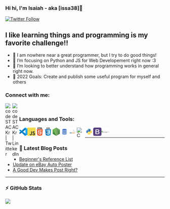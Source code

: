 ### Hi hi, I'm Isaiah - aka [issa38]👋 

[![Twitter Follow](https://img.shields.io/twitter/follow/isaiahmoragne?color=1DA1F2&logo=twitter&style=for-the-badge)](https://twitter.com/intent/follow?original_referer=https%3A%2F%2Fgithub.com%2FcodeSTACKr&screen_name=isaiahmoragne)

## I like learning things and programming is my favorite challenge!!

- 🔭 I am nowhere near a great programmer, but I try to do good things!
- 🌱 I’m focusing on Python and JS for Web Developement right now :3
- 👯 I’m looking to better understand how programming works in general right now.
- 🥅 2022 Goals: Create and publish some useful program for myself and others

### Connect with me:

[<img align="left" alt="codeSTACKr | Twitter" width="22px" src="https://cdn.jsdelivr.net/npm/simple-icons@v3/icons/twitter.svg" />][twitter]
[<img align="left" alt="codeSTACKr | LinkedIn" width="22px" src="https://cdn.jsdelivr.net/npm/simple-icons@v3/icons/linkedin.svg" />][linkedin]

<br />

### Languages and Tools:

<img align="left" alt="Visual Studio Code" width="26px" src="https://raw.githubusercontent.com/github/explore/80688e429a7d4ef2fca1e82350fe8e3517d3494d/topics/visual-studio-code/visual-studio-code.png"/>
<img align="left" alt="JavaScript" width="26px"src="https://raw.githubusercontent.com/github/explore/80688e429a7d4ef2fca1e82350fe8e3517d3494d/topics/javascript/javascript.png"/>
<img align="left" alt="HTML5" width="26px" src="https://raw.githubusercontent.com/github/explore/80688e429a7d4ef2fca1e82350fe8e3517d3494d/topics/html/html.png"/>
<img align="left" alt="CSS3" width="26px" src="https://raw.githubusercontent.com/github/explore/80688e429a7d4ef2fca1e82350fe8e3517d3494d/topics/css/css.png" />
<img align="left" alt="Node.js" width="26px" src="https://raw.githubusercontent.com/github/explore/80688e429a7d4ef2fca1e82350fe8e3517d3494d/topics/nodejs/nodejs.png"/>
<img align="left" alt="SQL" width="26px" src="https://raw.githubusercontent.com/github/explore/80688e429a7d4ef2fca1e82350fe8e3517d3494d/topics/sql/sql.png"/>
<img align="left" alt="MySQL" width="26px" src="https://raw.githubusercontent.com/github/explore/80688e429a7d4ef2fca1e82350fe8e3517d3494d/topics/mysql/mysql.png"/>
<img align="left" alt="C" width="26px" src="https://www.clipartmax.com/png/full/351-3515666_c-language-global-or-external-variables-with-examples-c-programming-logo.png"/>
<img align="left" alt="Python" width="26px" src="https://raw.githubusercontent.com/github/explore/80688e429a7d4ef2fca1e82350fe8e3517d3494d/topics/python/python.png"/>
<img align="left" alt="Bootstrap" width="26px" src="https://raw.githubusercontent.com/github/explore/80688e429a7d4ef2fca1e82350fe8e3517d3494d/topics/bootstrap/bootstrap.png"/>
<img align="left" alt="MongoDB" width="26px" src="https://raw.githubusercontent.com/github/explore/80688e429a7d4ef2fca1e82350fe8e3517d3494d/topics/mongodb/mongodb.png"/>

<br />

---

### 📕 Latest Blog Posts

<!-- BLOG-POST-LIST:START -->
- [Beginner&#39;s Reference List](https://dev.to/issa38/beginners-reference-list-4cma)
- [Update on eBay Auto Poster](https://dev.to/issa38/update-on-ebay-auto-poster-4mhc)
- [A Good Dev Makes Post Right?](https://dev.to/issa38/a-good-dev-makes-post-right-5g8d)
<!-- BLOG-POST-LIST:END -->

---

### :zap: GitHub Stats

<a href="https://github.com/anuraghazra/github-readme-stats">
  <img align="center" src="https://github-readme-stats.vercel.app/api?username=issa38&show_icons=true&hide_border=true&theme=tokyonight" />
</a>

[twitter]: https://twitter.com/isaiahmoragne
[linkedin]: https://linkedin.com/in/isaiahmoragne
